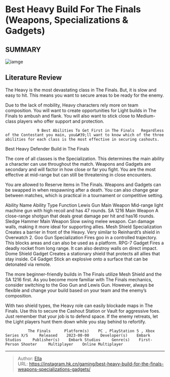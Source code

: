 # Best Heavy Build For The Finals (Weapons, Specializations &amp; Gadgets)


## SUMMARY 

![iamge](https://static1.srcdn.com/wordpress/wp-content/uploads/2023/12/a-heavy-class-character-leads-the-charge-in-the-finals.jpg)

## Literature Review

The Heavy is the most devastating class in The Finals. But, it is slow and easy to hit. This means you want to secure areas to be ready for the enemy.





Due to the lack of mobility, Heavy characters rely more on team composition. You will want to create opportunities for Light builds in The Finals to ambush and flank. You will also want to stick close to Medium-class players who offer support and protection.




                  9 Best Abilities To Get First in The Finals   Regardless of the Contestant you main, you&#39;ll want to know which of the three abilities for each class is the most effective in securing cashouts.   


 Best Heavy Defender Build in The Finals 
          

The core of all classes is the Specialization. This determines the main ability a character can use throughout the match. Weapons and Gadgets are secondary and will factor in how close or far you fight. You are the most effective at mid-range but can still be threatening in close encounters.



You are allowed to Reserve items in The Finals. Weapons and Gadgets can be swapped in when respawning after a death. You can also change gear between matches, which is practical in a tournament or competitive setting.







 Ability Name  Ability Type  Function   Lewis Gun  Main Weapon  Mid-range light machine gun with high recoil and has 47 rounds.   SA 1216  Main Weapon  A close-range shotgun that deals great damage per hit and has16 rounds.   Sledge Hammer  Main Weapon  Slow swing melee weapon. Can damage walls, making it more ideal for supporting allies.   Mesh Shield  Specialization  Creates a barrier in front of the Heavy. Very similar to Reinhardt’s shield in Overwatch 2.   Goo Gun  Specialization  Fires goo in a controlled trajectory. This blocks areas and can also be used as a platform.   RPG-7  Gadget  Fires a deadly rocket from long range. It can also destroy walls on direct impact.   Dome Shield  Gadget  Creates a stationary shield that protects all allies that stay inside.   C4  Gadget  Stick an explosive onto a surface that can be detonated via remote.   





The more beginner-friendly builds in The Finals utilize Mesh Shield and the SA 1216 first. As you become more familiar with The Finals mechanics, consider switching to the Goo Gun and Lewis Gun. However, always be flexible and change your build based on your team and the enemy’s composition.




With two shield types, the Heavy role can easily blockade maps in The Finals. Use this to secure the Cashout Station or Vault for aggressive foes. Just remember that your job is to defend space. If the enemy retreats, let the Light players hunt them down while you stay behind to refortify.




              The Finals      Platform(s)    PC , PlayStation 5 , Xbox Series X/S     Released    2023-00-00     Developer(s)    Embark Studios     Publisher(s)    Embark Studios     Genre(s)    First-Person Shooter     Multiplayer    Online Multiplayer      


---

> Author: [Ella](https://instagram.hk.cn/)  
> URL: https://instagram.hk.cn/gaming/best-heavy-build-for-the-finals-weapons-specializations-gadgets/  

